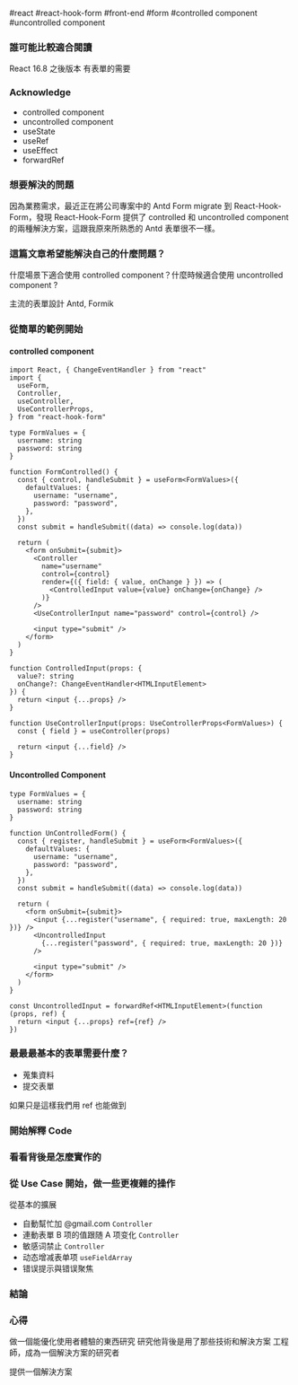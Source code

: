 #react
#react-hook-form
#front-end
#form
#controlled component
#uncontrolled component

### 誰可能比較適合閱讀

React 16.8 之後版本
有表單的需要

### Acknowledge

- controlled component
- uncontrolled component
- useState
- useRef
- useEffect
- forwardRef

### 想要解決的問題

因為業務需求，最近正在將公司專案中的 Antd Form migrate 到 React-Hook-Form，發現 React-Hook-Form 提供了 controlled 和 uncontrolled component 的兩種解決方案，這跟我原來所熟悉的 Antd 表單很不一樣。

### 這篇文章希望能解決自己的什麼問題？

什麼場景下適合使用 controlled component？什麼時候適合使用 uncontrolled component ?

主流的表單設計
Antd, Formik

### 從簡單的範例開始

#### controlled component

```tsx
import React, { ChangeEventHandler } from "react"
import {
  useForm,
  Controller,
  useController,
  UseControllerProps,
} from "react-hook-form"

type FormValues = {
  username: string
  password: string
}

function FormControlled() {
  const { control, handleSubmit } = useForm<FormValues>({
    defaultValues: {
      username: "username",
      password: "password",
    },
  })
  const submit = handleSubmit((data) => console.log(data))

  return (
    <form onSubmit={submit}>
      <Controller
        name="username"
        control={control}
        render={({ field: { value, onChange } }) => (
          <ControlledInput value={value} onChange={onChange} />
        )}
      />
      <UseControllerInput name="password" control={control} />

      <input type="submit" />
    </form>
  )
}

function ControlledInput(props: {
  value?: string
  onChange?: ChangeEventHandler<HTMLInputElement>
}) {
  return <input {...props} />
}

function UseControllerInput(props: UseControllerProps<FormValues>) {
  const { field } = useController(props)

  return <input {...field} />
}
```

#### Uncontrolled Component

```tsx
type FormValues = {
  username: string
  password: string
}

function UnControlledForm() {
  const { register, handleSubmit } = useForm<FormValues>({
    defaultValues: {
      username: "username",
      password: "password",
    },
  })
  const submit = handleSubmit((data) => console.log(data))

  return (
    <form onSubmit={submit}>
      <input {...register("username", { required: true, maxLength: 20 })} />
      <UncontrolledInput
        {...register("password", { required: true, maxLength: 20 })}
      />

      <input type="submit" />
    </form>
  )
}

const UncontrolledInput = forwardRef<HTMLInputElement>(function (props, ref) {
  return <input {...props} ref={ref} />
})
```

### 最最最基本的表單需要什麼？
- 蒐集資料
- 提交表單

如果只是這樣我們用 ref 也能做到


### 開始解釋 Code

### 看看背後是怎麼實作的

### 從 Use Case 開始，做一些更複雜的操作

從基本的擴展


- 自動幫忙加 @gmail.com `Controller`
- 連動表單 B 项的值跟随 A 项变化 `Controller`
- 敏感词禁止 `Controller`
- 动态增减表单项 `useFieldArray`
- 错误提示與错误聚焦

### 結論


### 心得
做一個能優化使用者體驗的東西研究
研究他背後是用了那些技術和解決方案
工程師，成為一個解決方案的研究者

提供一個解決方案
